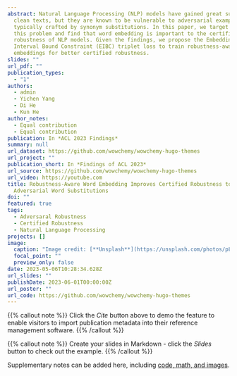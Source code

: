 ```yaml
---
abstract: Natural Language Processing (NLP) models have gained great success on
  clean texts, but they are known to be vulnerable to adversarial examples
  typically crafted by synonym substitutions. In this paper, we target to solve
  this problem and find that word embedding is important to the certified
  robustness of NLP models. Given the findings, we propose the Embedding
  Interval Bound Constraint (EIBC) triplet loss to train robustness-aware word
  embeddings for better certified robustness.
slides: ""
url_pdf: ""
publication_types:
  - "1"
authors:
  - admin
  - Yichen Yang
  - Di He
  - Kun He
author_notes:
  - Equal contribution
  - Equal contribution
publication: In *ACL 2023 Findings*
summary: null
url_dataset: https://github.com/wowchemy/wowchemy-hugo-themes
url_project: ""
publication_short: In *Findings of ACL 2023*
url_source: https://github.com/wowchemy/wowchemy-hugo-themes
url_video: https://youtube.com
title: Robustness-Aware Word Embedding Improves Certified Robustness to
  Adversarial Word Substitutions
doi: ""
featured: true
tags:
  - Adversaral Robustness
  - Certified Robustness
  - Natural Language Processing
projects: []
image:
  caption: "Image credit: [**Unsplash**](https://unsplash.com/photos/pLCdAaMFLTE)"
  focal_point: ""
  preview_only: false
date: 2023-05-06T10:28:34.628Z
url_slides: ""
publishDate: 2023-06-01T00:00:00Z
url_poster: ""
url_code: https://github.com/wowchemy/wowchemy-hugo-themes
---
```


{{% callout note %}}
Click the _Cite_ button above to demo the feature to enable visitors to import publication metadata into their reference management software.
{{% /callout %}}

{{% callout note %}}
Create your slides in Markdown - click the _Slides_ button to check out the example.
{{% /callout %}}

Supplementary notes can be added here, including [code, math, and images](https://wowchemy.com/docs/writing-markdown-latex/).
